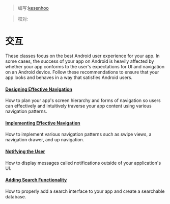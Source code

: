 > 编写:[kesenhoo](https://github.com/kesenhoo)

> 校对:

# 交互

These classes focus on the best Android user experience for your app. In some cases, the success of your app on Android is heavily affected by whether your app conforms to the user's expectations for UI and navigation on an Android device. Follow these recommendations to ensure that your app looks and behaves in a way that satisfies Android users.

#### [Designing Effective Navigation](design-nav/index.html)
How to plan your app's screen hierarchy and forms of navigation so users can effectively and intuitively traverse your app content using various navigation patterns.

#### [Implementing Effective Navigation](implement-nav/index.html)
How to implement various navigation patterns such as swipe views, a navigation drawer, and up navigation.

#### [Notifying the User](notify-user/index.html)
How to display messages called notifications outside of your application's UI.


#### [Adding Search Functionality](search/index.html)
How to properly add a search interface to your app and create a searchable database.


